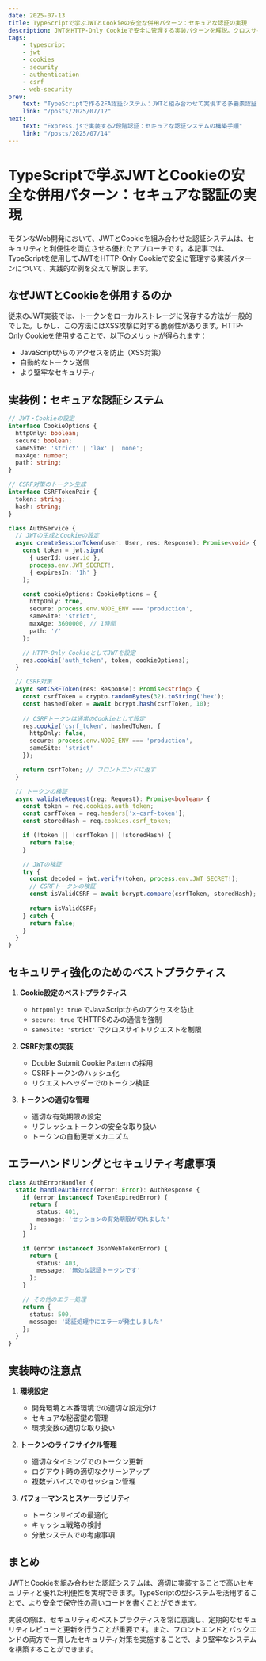 ```yaml
---
date: 2025-07-13
title: TypeScriptで学ぶJWTとCookieの安全な併用パターン：セキュアな認証の実現
description: JWTをHTTP-Only Cookieで安全に管理する実装パターンを解説。クロスサイトスクリプティング（XSS）対策とCSRF対策を両立させた、実践的なTypeScriptによる認証システムの構築方法を紹介します。
tags:
    - typescript
    - jwt
    - cookies
    - security
    - authentication
    - csrf
    - web-security
prev:
    text: "TypeScriptで作る2FA認証システム：JWTと組み合わせて実現する多要素認証"
    link: "/posts/2025/07/12"
next:
    text: "Express.jsで実装する2段階認証：セキュアな認証システムの構築手順"
    link: "/posts/2025/07/14"
---
```


# TypeScriptで学ぶJWTとCookieの安全な併用パターン：セキュアな認証の実現

モダンなWeb開発において、JWTとCookieを組み合わせた認証システムは、セキュリティと利便性を両立させる優れたアプローチです。本記事では、TypeScriptを使用してJWTをHTTP-Only Cookieで安全に管理する実装パターンについて、実践的な例を交えて解説します。

## なぜJWTとCookieを併用するのか

従来のJWT実装では、トークンをローカルストレージに保存する方法が一般的でした。しかし、この方法にはXSS攻撃に対する脆弱性があります。HTTP-Only Cookieを使用することで、以下のメリットが得られます：

- JavaScriptからのアクセスを防止（XSS対策）
- 自動的なトークン送信
- より堅牢なセキュリティ

## 実装例：セキュアな認証システム

```ts
// JWT・Cookieの設定
interface CookieOptions {
  httpOnly: boolean;
  secure: boolean;
  sameSite: 'strict' | 'lax' | 'none';
  maxAge: number;
  path: string;
}

// CSRF対策のトークン生成
interface CSRFTokenPair {
  token: string;
  hash: string;
}

class AuthService {
  // JWTの生成とCookieの設定
  async createSessionToken(user: User, res: Response): Promise<void> {
    const token = jwt.sign(
      { userId: user.id },
      process.env.JWT_SECRET!,
      { expiresIn: '1h' }
    );

    const cookieOptions: CookieOptions = {
      httpOnly: true,
      secure: process.env.NODE_ENV === 'production',
      sameSite: 'strict',
      maxAge: 3600000, // 1時間
      path: '/'
    };

    // HTTP-Only CookieとしてJWTを設定
    res.cookie('auth_token', token, cookieOptions);
  }

  // CSRF対策
  async setCSRFToken(res: Response): Promise<string> {
    const csrfToken = crypto.randomBytes(32).toString('hex');
    const hashedToken = await bcrypt.hash(csrfToken, 10);
    
    // CSRFトークンは通常のCookieとして設定
    res.cookie('csrf_token', hashedToken, {
      httpOnly: false,
      secure: process.env.NODE_ENV === 'production',
      sameSite: 'strict'
    });

    return csrfToken; // フロントエンドに返す
  }

  // トークンの検証
  async validateRequest(req: Request): Promise<boolean> {
    const token = req.cookies.auth_token;
    const csrfToken = req.headers['x-csrf-token'];
    const storedHash = req.cookies.csrf_token;

    if (!token || !csrfToken || !storedHash) {
      return false;
    }

    // JWTの検証
    try {
      const decoded = jwt.verify(token, process.env.JWT_SECRET!);
      // CSRFトークンの検証
      const isValidCSRF = await bcrypt.compare(csrfToken, storedHash);
      
      return isValidCSRF;
    } catch {
      return false;
    }
  }
}
```

## セキュリティ強化のためのベストプラクティス

1. **Cookie設定のベストプラクティス**
   - `httpOnly: true` でJavaScriptからのアクセスを防止
   - `secure: true` でHTTPSのみの通信を強制
   - `sameSite: 'strict'` でクロスサイトリクエストを制限

2. **CSRF対策の実装**
   - Double Submit Cookie Pattern の採用
   - CSRFトークンのハッシュ化
   - リクエストヘッダーでのトークン検証

3. **トークンの適切な管理**
   - 適切な有効期限の設定
   - リフレッシュトークンの安全な取り扱い
   - トークンの自動更新メカニズム

## エラーハンドリングとセキュリティ考慮事項

```ts
class AuthErrorHandler {
  static handleAuthError(error: Error): AuthResponse {
    if (error instanceof TokenExpiredError) {
      return {
        status: 401,
        message: 'セッションの有効期限が切れました'
      };
    }

    if (error instanceof JsonWebTokenError) {
      return {
        status: 403,
        message: '無効な認証トークンです'
      };
    }

    // その他のエラー処理
    return {
      status: 500,
      message: '認証処理中にエラーが発生しました'
    };
  }
}
```

## 実装時の注意点

1. **環境設定**
   - 開発環境と本番環境での適切な設定分け
   - セキュアな秘密鍵の管理
   - 環境変数の適切な取り扱い

2. **トークンのライフサイクル管理**
   - 適切なタイミングでのトークン更新
   - ログアウト時の適切なクリーンアップ
   - 複数デバイスでのセッション管理

3. **パフォーマンスとスケーラビリティ**
   - トークンサイズの最適化
   - キャッシュ戦略の検討
   - 分散システムでの考慮事項

## まとめ

JWTとCookieを組み合わせた認証システムは、適切に実装することで高いセキュリティと優れた利便性を実現できます。TypeScriptの型システムを活用することで、より安全で保守性の高いコードを書くことができます。

実装の際は、セキュリティのベストプラクティスを常に意識し、定期的なセキュリティレビューと更新を行うことが重要です。また、フロントエンドとバックエンドの両方で一貫したセキュリティ対策を実施することで、より堅牢なシステムを構築することができます。
